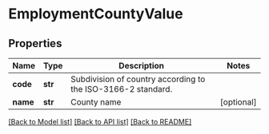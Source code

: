 # EmploymentCountyValue

## Properties
Name | Type | Description | Notes
------------ | ------------- | ------------- | -------------
**code** | **str** | Subdivision of country according to the ISO-3166-2 standard. | 
**name** | **str** | County name | [optional] 

[[Back to Model list]](../README.md#documentation-for-models) [[Back to API list]](../README.md#documentation-for-api-endpoints) [[Back to README]](../README.md)

